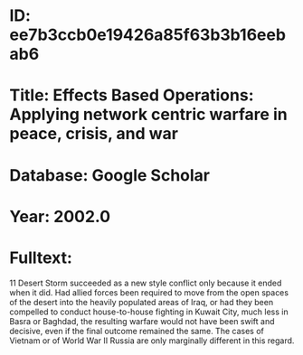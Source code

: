 # ID: ee7b3ccb0e19426a85f63b3b16eebab6
# Title: Effects Based Operations: Applying network centric warfare in peace, crisis, and war
# Database: Google Scholar
# Year: 2002.0
# Fulltext:
11 Desert Storm succeeded as a new style conflict only because it ended when it did.
Had allied forces been required to move from the open spaces of the desert into the heavily populated areas of Iraq, or had they been compelled to conduct house-to-house fighting in Kuwait City, much less in Basra or Baghdad, the resulting warfare would not have been swift and decisive, even if the final outcome remained the same.
The cases of Vietnam or of World War II Russia are only marginally different in this regard.